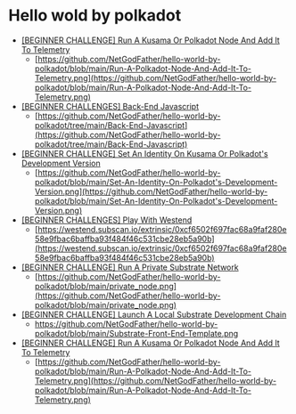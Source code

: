 # Hello wold by polkadot

 - [\[BEGINNER CHALLENGE\] Run A Kusama Or Polkadot Node And Add It To Telemetry](https://gitcoin.co/issue/Polkadot-Network/hello-world-by-polkadot/12/100023938) 
	- [https://github.com/NetGodFather/hello-world-by-polkadot/blob/main/Run-A-Polkadot-Node-And-Add-It-To-Telemetry.png](https://github.com/NetGodFather/hello-world-by-polkadot/blob/main/Run-A-Polkadot-Node-And-Add-It-To-Telemetry.png)
 - [\[BEGINNER CHALLENGES\] Back-End Javascript](https://gitcoin.co/issue/Polkadota-Network/hello-world-by-polkadot/13/100023939)
	 - [https://github.com/NetGodFather/hello-world-by-polkadot/tree/main/Back-End-Javascript](https://github.com/NetGodFather/hello-world-by-polkadot/tree/main/Back-End-Javascript)
 - [\[BEGINNER CHALLENGE\] Set An Identity On Kusama Or Polkadot's Development Version](https://gitcoin.co/issue/Polkadot-Network/hello-world-by-polkadot/11/100023937)
	 - [https://github.com/NetGodFather/hello-world-by-polkadot/blob/main/Set-An-Identity-On-Polkadot's-Development-Version.png](https://github.com/NetGodFather/hello-world-by-polkadot/blob/main/Set-An-Identity-On-Polkadot's-Development-Version.png)
 - [\[BEGINNER CHALLENGES\] Play With Westend](https://gitcoin.co/issue/Polkadot-Network/hello-world-by-polkadot/15/100023941)
	 - [https://westend.subscan.io/extrinsic/0xcf6502f697fac68a9faf280e58e9fbac6baffba93f484f46c531cbe28eb5a90b](https://westend.subscan.io/extrinsic/0xcf6502f697fac68a9faf280e58e9fbac6baffba93f484f46c531cbe28eb5a90b)
 - [\[BEGINNER CHALLENGE\] Run A Private Substrate Network](https://gitcoin.co/issue/Polkadot-Network/hello-world-by-polkadot/16/100023942)
	 - [https://github.com/NetGodFather/hello-world-by-polkadot/blob/main/private_node.png](https://github.com/NetGodFather/hello-world-by-polkadot/blob/main/private_node.png)
 - [\[BEGINNER CHALLENGE\] Launch A Local Substrate Development Chain](https://gitcoin.co/issue/Polkadot-Network/hello-world-by-polkadot/17/100023943)
	 - https://github.com/NetGodFather/hello-world-by-polkadot/blob/main/Substrate-Front-End-Template.png
 - [\[BEGINNER CHALLENGE\] Run A Kusama Or Polkadot Node And Add It To Telemetry](https://gitcoin.co/issue/Polkadot-Network/hello-world-by-polkadot/12/100023938)
	 - [https://github.com/NetGodFather/hello-world-by-polkadot/blob/main/Run-A-Polkadot-Node-And-Add-It-To-Telemetry.png](https://github.com/NetGodFather/hello-world-by-polkadot/blob/main/Run-A-Polkadot-Node-And-Add-It-To-Telemetry.png)
